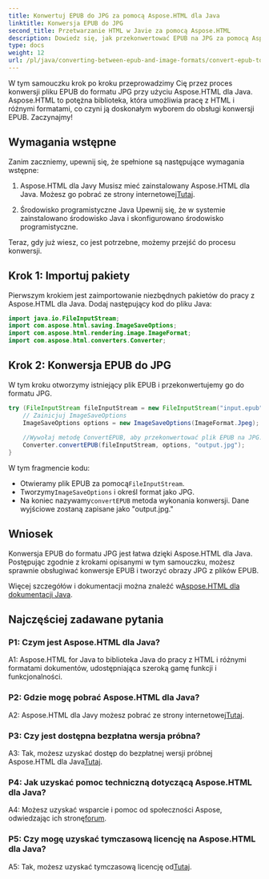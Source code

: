 ```yaml
---
title: Konwertuj EPUB do JPG za pomocą Aspose.HTML dla Java
linktitle: Konwersja EPUB do JPG
second_title: Przetwarzanie HTML w Javie za pomocą Aspose.HTML
description: Dowiedz się, jak przekonwertować EPUB na JPG za pomocą Aspose.HTML dla Java. Postępuj zgodnie z naszym przewodnikiem krok po kroku i wykorzystaj moc Aspose.HTML.
type: docs
weight: 12
url: /pl/java/converting-between-epub-and-image-formats/convert-epub-to-jpg/
---
```

W tym samouczku krok po kroku przeprowadzimy Cię przez proces konwersji pliku EPUB do formatu JPG przy użyciu Aspose.HTML dla Java. Aspose.HTML to potężna biblioteka, która umożliwia pracę z HTML i różnymi formatami, co czyni ją doskonałym wyborem do obsługi konwersji EPUB. Zaczynajmy!

## Wymagania wstępne

Zanim zaczniemy, upewnij się, że spełnione są następujące wymagania wstępne:

1. Aspose.HTML dla Javy
 Musisz mieć zainstalowany Aspose.HTML dla Java. Możesz go pobrać ze strony internetowej[Tutaj](https://releases.aspose.com/html/java/).

2. Środowisko programistyczne Java
Upewnij się, że w systemie zainstalowano środowisko Java i skonfigurowano środowisko programistyczne.

Teraz, gdy już wiesz, co jest potrzebne, możemy przejść do procesu konwersji.

## Krok 1: Importuj pakiety

Pierwszym krokiem jest zaimportowanie niezbędnych pakietów do pracy z Aspose.HTML dla Java. Dodaj następujący kod do pliku Java:

```java
import java.io.FileInputStream;
import com.aspose.html.saving.ImageSaveOptions;
import com.aspose.html.rendering.image.ImageFormat;
import com.aspose.html.converters.Converter;
```

## Krok 2: Konwersja EPUB do JPG

W tym kroku otworzymy istniejący plik EPUB i przekonwertujemy go do formatu JPG.

```java
try (FileInputStream fileInputStream = new FileInputStream("input.epub")) {
    // Zainicjuj ImageSaveOptions
    ImageSaveOptions options = new ImageSaveOptions(ImageFormat.Jpeg);
    
    //Wywołaj metodę ConvertEPUB, aby przekonwertować plik EPUB na JPG.
    Converter.convertEPUB(fileInputStream, options, "output.jpg");
}
```

W tym fragmencie kodu:

-  Otwieramy plik EPUB za pomocą`FileInputStream`.
-  Tworzymy`ImageSaveOptions` i określ format jako JPG.
-  Na koniec nazywamy`convertEPUB` metoda wykonania konwersji. Dane wyjściowe zostaną zapisane jako "output.jpg."

## Wniosek

Konwersja EPUB do formatu JPG jest łatwa dzięki Aspose.HTML dla Java. Postępując zgodnie z krokami opisanymi w tym samouczku, możesz sprawnie obsługiwać konwersje EPUB i tworzyć obrazy JPG z plików EPUB.

 Więcej szczegółów i dokumentacji można znaleźć w[Aspose.HTML dla dokumentacji Java](https://reference.aspose.com/html/java/).

## Najczęściej zadawane pytania

### P1: Czym jest Aspose.HTML dla Java?

A1: Aspose.HTML for Java to biblioteka Java do pracy z HTML i różnymi formatami dokumentów, udostępniająca szeroką gamę funkcji i funkcjonalności.

### P2: Gdzie mogę pobrać Aspose.HTML dla Java?

 A2: Aspose.HTML dla Javy możesz pobrać ze strony internetowej[Tutaj](https://releases.aspose.com/html/java/).

### P3: Czy jest dostępna bezpłatna wersja próbna?

 A3: Tak, możesz uzyskać dostęp do bezpłatnej wersji próbnej Aspose.HTML dla Java[Tutaj](https://releases.aspose.com/).

### P4: Jak uzyskać pomoc techniczną dotyczącą Aspose.HTML dla Java?

 A4: Możesz uzyskać wsparcie i pomoc od społeczności Aspose, odwiedzając ich stronę[forum](https://forum.aspose.com/).

### P5: Czy mogę uzyskać tymczasową licencję na Aspose.HTML dla Java?

A5: Tak, możesz uzyskać tymczasową licencję od[Tutaj](https://purchase.aspose.com/temporary-license/).
